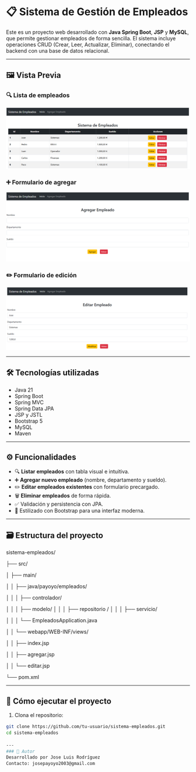 # 📋 Sistema de Gestión de Empleados

Este es un proyecto web desarrollado con **Java Spring Boot**, **JSP** y **MySQL**, que permite gestionar empleados de forma sencilla. El sistema incluye operaciones CRUD (Crear, Leer, Actualizar, Eliminar), conectando el backend con una base de datos relacional.

---

## 🖼️ Vista Previa

### 🔍 Lista de empleados
![Lista de empleados](assets/img_general.png)

### ➕ Formulario de agregar
![Formulario de agregar](assets/img_agregar.png)

### ✏️ Formulario de edición
![Formulario de editar](assets/img_editar.png)

---

## 🛠️ Tecnologías utilizadas

- Java 21
- Spring Boot
- Spring MVC
- Spring Data JPA
- JSP y JSTL
- Bootstrap 5
- MySQL
- Maven

---

## ⚙️ Funcionalidades

- 🔍 **Listar empleados** con tabla visual e intuitiva.
- ➕ **Agregar nuevo empleado** (nombre, departamento y sueldo).
- ✏️ **Editar empleados existentes** con formulario precargado.
- 🗑️ **Eliminar empleados** de forma rápida.
- ✅ Validación y persistencia con JPA.
- 💅 Estilizado con Bootstrap para una interfaz moderna.

---

## 🗃️ Estructura del proyecto

sistema-empleados/

├── src/

│ ├── main/

│ │ ├── java/payoyo/empleados/

│ │ │ ├── controlador/

│ │ │ ├── modelo/
│ │ │ ├── repositorio
/
│ │ │ ├── servicio/

│ │ │ └── EmpleadosApplication.java

│ │ └── webapp/WEB-INF/views/

│ │ ├── index.jsp

│ │ ├── agregar.jsp

│ │ └── editar.jsp

└── pom.xml


---

## 🚀 Cómo ejecutar el proyecto

1. Clona el repositorio:

```bash
git clone https://github.com/tu-usuario/sistema-empleados.git
cd sistema-empleados

---
### 📌 Autor
Desarrollado por Jose Luis Rodríguez
Contacto: josepayoyo2003@gmail.com
